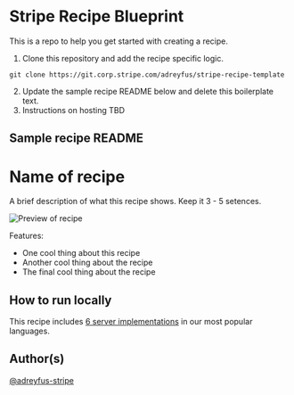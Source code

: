 # Stripe Recipe Blueprint
This is a repo to help you get started with creating a recipe. 

1. Clone this repository and add the recipe specific logic. 
```
git clone https://git.corp.stripe.com/adreyfus/stripe-recipe-template
```
2. Update the sample recipe README below and delete this boilerplate text.
3. Instructions on hosting TBD

## Sample recipe README

# Name of recipe
A brief description of what this recipe shows. Keep it 3 - 5 setences. 

<img src="#" alt="Preview of recipe" align="center">

Features: 
* One cool thing about this recipe
* Another cool thing about the recipe
* The final cool thing about the recipe

## How to run locally
This recipe includes [6 server implementations](server/README.md) in our most popular languages. 

## Author(s)
[@adreyfus-stripe](https://twitter.com/adrind)
